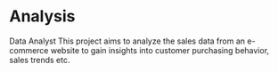 # Analysis
Data Analyst
This project aims to analyze the sales data from an e-commerce website to gain insights into customer purchasing behavior, sales trends etc. 
